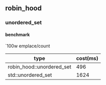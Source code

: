 ## robin_hood

### unordered_set

#### benchmark
`100w emplace/count

| type |  cost(ms) |
| ---- | ---- |
| robin_hood::unordered_set | 496 |
| std::unordered_set | 1624 |

